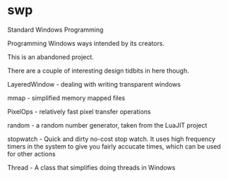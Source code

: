# swp
Standard Windows Programming

Programming Windows ways intended by its creators.

This is an abandoned project.

There are a couple of interesting design tidbits in here though.

LayeredWindow - dealing with writing transparent windows 

mmap - simplified memory mapped files

PixelOps - relatively fast pixel transfer operations

random - a random number generator, taken from the LuaJIT project

stopwatch - Quick and dirty no-cost stop watch.  It uses high frequency timers in the system to give you fairly accucate times, which can be used
for other actions

Thread - A class that simplifies doing threads in Windows